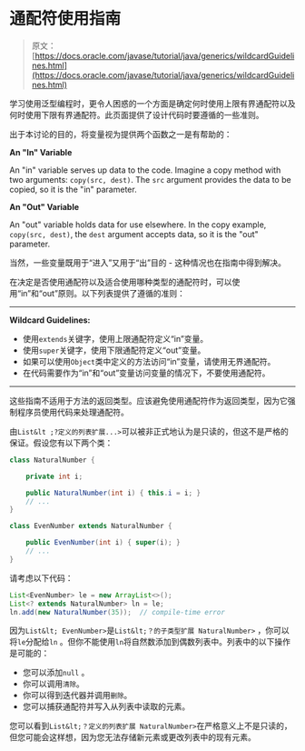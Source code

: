 # 通配符使用指南

> 原文： [https://docs.oracle.com/javase/tutorial/java/generics/wildcardGuidelines.html](https://docs.oracle.com/javase/tutorial/java/generics/wildcardGuidelines.html)

学习使用泛型编程时，更令人困惑的一个方面是确定何时使用上限有界通配符以及何时使用下限有界通配符。此页面提供了设计代码时要遵循的一些准则。

出于本讨论的目的，将变量视为提供两个函数之一是有帮助的：

**An "In" Variable**

An "in" variable serves up data to the code. Imagine a copy method with two arguments: `copy(src, dest)`. The `src` argument provides the data to be copied, so it is the "in" parameter.

**An "Out" Variable**

An "out" variable holds data for use elsewhere. In the copy example, `copy(src, dest)`, the `dest` argument accepts data, so it is the "out" parameter.

当然，一些变量既用于“进入”又用于“出”目的 - 这种情况也在指南中得到解决。

在决定是否使用通配符以及适合使用哪种类型的通配符时，可以使用“in”和“out”原则。以下列表提供了遵循的准则：

* * *

**Wildcard Guidelines:** 

*   使用`extends`关键字，使用上限通配符定义“in”变量。
*   使用`super`关键字，使用下限通配符定义“out”变量。
*   如果可以使用`Object`类中定义的方法访问“in”变量，请使用无界通配符。
*   在代码需要作为“in”和“out”变量访问变量的情况下，不要使用通配符。

* * *

这些指南不适用于方法的返回类型。应该避免使用通配符作为返回类型，因为它强制程序员使用代码来处理通配符。

由`List&lt ;?定义的列表扩展...>`可以被非正式地认为是只读的，但这不是严格的保证。假设您有以下两个类：

```java
class NaturalNumber {

    private int i;

    public NaturalNumber(int i) { this.i = i; }
    // ...
}

class EvenNumber extends NaturalNumber {

    public EvenNumber(int i) { super(i); }
    // ...
}

```

请考虑以下代码：

```java
List<EvenNumber> le = new ArrayList<>();
List<? extends NaturalNumber> ln = le;
ln.add(new NaturalNumber(35));  // compile-time error

```

因为`List&lt; EvenNumber>`是`List&lt;？的子类型扩展 NaturalNumber>` ，你可以将`le`分配给`ln` 。但你不能使用`ln`将自然数添加到偶数列表中。列表中的以下操作是可能的：

*   您可以添加`null` 。
*   你可以调用`清除`。
*   你可以得到迭代器并调用`删除`。
*   您可以捕获通配符并写入从列表中读取的元素。

您可以看到`List&lt;？定义的列表扩展 NaturalNumber>`在严格意义上不是只读的，但您可能会这样想，因为您无法存储新元素或更改列表中的现有元素。